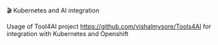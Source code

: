 🎬 Kubernetes and AI integration  

Usage of Tool4AI project https://github.com/vishalmysore/Tools4AI for integration with Kubernetes and Openshift 